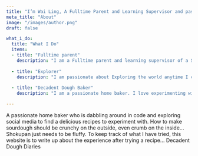 ```yaml
---
title: "I’m Wai Ling, A Fulltime Parent and Learning Supervisor and passionate about project delivery. Currently an aspiring Home Baker"
meta_title: "About"
image: "/images/author.png"
draft: false

what_i_do:
  title: "What I Do"
  items:
  - title: "Fulltime parent"
    description: "I am a Fulltime parent and learning supervisor of a School Can't kid."
  
  - title: "Explorer"
    description: "I am passionate about Exploring the world anytime I can."
  
  - title: "Decadent Dough Baker"
    description: "I am a passionate home baker. I love experimenting with and trying out different recipes at home."

---
```


A passionate home baker who is dabbling around in code and exploring social media to find a delicious recipes to experiment with. How to make sourdough should be crunchy on the outside, even crumb on the inside... Shokupan just needs to be fluffy. To keep track of what I have tried, this website is to write up about the experience after trying a recipe... Decadent Dough Diaries
